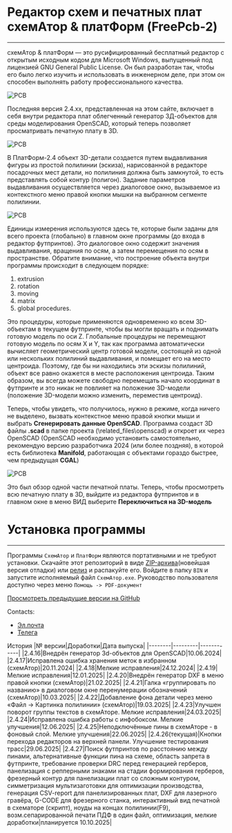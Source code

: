 # Редактор схем и печатных плат схемАтор & платФорм (FreePcb-2)

*** 


схемАтор & платФорм — это русифицированный бесплатный редактор с открытым исходным кодом для Microsoft Windows, выпущенный под лицензией GNU General Public License. Он был разработан так, чтобы его было легко изучить и использовать в инженерном деле, при этом он способен выполнять работу профессионального качества.

![PCB](https://github.com/Duxah/FreePCB-2/blob/master/pictures/Driver.png)

Последняя версия 2.4.хх, представленная на этом сайте, включает в себя внутри редактора плат облегченный генератор 3Д-объектов для среды моделирования OpenSCAD, который теперь позволяет просматривать печатную плату в 3D.

![PCB](https://github.com/Duxah/FreePCB-2/blob/master/pictures/3D.png)

В ПлатФорм-2.4 объект 3D-детали создается путем выдавливания фигуры из простой полилинии (эскиза), нарисованной в редакторе посадочных мест детали, но полилиния должна быть замкнутой, то есть представлять собой контур (полигон). Задание параметров выдавливания осуществляется через диалоговое окно, вызываемое из контекстного меню правой кнопки мышки на выбранном сегменте полилинии.

![PCB](https://github.com/Duxah/FreePCB-2/blob/master/pictures/scad_dlg.png)

Единицы измерения используются здесь те, которые были заданы для всего проекта (глобально) в главном окне программы (до входа в редактор футпринтов). Это диалоговое окно содержит значения выдавливания, вращения по осям, а затем перемещения по осям в пространстве. Обратите внимание, что построение объекта внутри программы происходит в следующем порядке:

1) extrusion
2) rotation
3) moving
4) matrix
5) global procedures.

Это процедуры, которые применяются одновременно ко всем 3D-объектам в текущем футпринте, чтобы вы могли вращать и поднимать готовую модель по оси Z. Глобальные процедуры не перемещают готовую модель по осям X и Y, так как программа автоматически вычисляет геометрический центр готовой модели, состоящей из одной или нескольких полилиний выдавливания, и помещает его на место центроида. Поэтому, где бы ни находились эти эскизы полилиний, объект все равно окажется в месте расположения центроида. Таким образом, вы всегда можете свободно перемещать начало координат в футпринте и это никак не повлияет на положение 3D-модели (положение 3D-модели можно изменить, переместив центроид).

Теперь, чтобы увидеть, что получилось, нужно в режиме, когда ничего не выделено, вызвать контекстное меню правой кнопки мыши и выбрать **Сгенерировать данные OpenSCAD**. Программа создаст 3D файлы **.scad** в папке проекта (\related_files\openscad) и откроет их через OpenSCAD (OpenSCAD необходимо установить самостоятельно, рекомендую версию разработчика 2024 (или более поздняя), в которой есть библиотека **Manifold**, работающая с объектами гораздо быстрее, чем предыдущая **CGAL**)

![PCB](https://github.com/Duxah/FreePCB-2/blob/master/pictures/scad_1.png)

Это был обзор одной части печатной платы. Теперь, чтобы просмотреть всю печатную плату в 3D, выйдите из редактора футпринтов и в главном окне в меню ВИД выберите **Переключиться на 3D-модель**


# Установка программы

*** 

Программы `СхемАтор` и `ПлатФорм` являются портативными и не требуют установки. Скачайте этот репозиторий в виде [ZIP-архива](https://github.com/niconson/PlatForm/archive/refs/heads/main.zip)(новейшая версия отладки) или [релиз](https://sourceforge.net/projects/niconson/files/2.4.26/skhemAtor%20_%20platForm%20source%20code.zip/download) и распакуйте его. Войдите в папку `BIN` и запустите исполняемый файл `СхемАтор.ехе`. Руководство пользователя доступно через меню `Помощь -> PDF-документ`

[Просмотреть предыдущие версии на GitHub](https://github.com/Duxah/FreePCB-2)

Contacts: 
- [Эл.почта](mailto:info@niconson.com)
- [Телега](https://www.t.me/niconson)

История
|№ версии|Доработки|Дата выпуска|
|--------|---------|------------|
|2.4.16|Внедрён генератор 3d-объектов для OpenSCAD|10.06.2024|
|2.4.17|Исправлена ошибка хранения меток в избранном (схемАтор)|20.11.2024|
|2.4.18|Мелкие исправления|24.12.2024|
|2.4.19|Мелкие исправления|12.01.2025|
|2.4.20|Внедрён генератор DXF в меню правой кнопки (схемАтор)|21.02.2025|
|2.4.21|Галка «группировать по названию» в диалоговом окне перенумерации обозначений (схемАтор)|10.03.2025|
|2.4.22|Добавление фона детали через меню «Файл -> Картинка полилинии» (схемАтор)|19.03.2025|
|2.4.23|Улучшен поворот группы текстов в схемАторе. Мелкие исправления|24.03.2025|
|2.4.24|Исправлена ошибка работы с инфобоксом. Мелкие улучшения|12.06.2025|
|2.4.25|Неподключённые пины в схемАторе - в фоновый слой. Мелкие улучшения|22.06.2025|
|2.4.26(текущая)|Кнопки перехода редакторов на верхней панели. Улучшение тестирования трасс|29.06.2025|
|2.4.27|Поиск футпринтов по расстоянию между пинами, альтернативные функции пина на схеме, область запрета в футпринте, требование проверки DRC перед генерацией герберов, панелизация с репперными знаками на стадии формирования герберов, фрезерный контур для панелизации плат со сложным контуром, симметризация мультизаготовки для оптимизации производства, генерация CSV-report для панелизированных плат, DXF для лазерного гравёра, G-CODE для фрезерного станка, интерактивный вид печатной в схематоре (скрипт), ноуды на концах полилинии(F9), возм.сепарированной печати ПДФ в один файл, оптимизация, мелкие доработки|планируется 10.10.2025|
